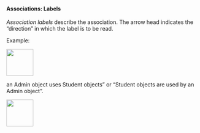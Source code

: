 <link rel="stylesheet" href="{{baseUrl}}/css/textbook.css">

<div class="website-content">

#### Associations: Labels

<div id="main">

_Association labels_ describe the association. The arrow head indicates the “direction” in which the label is to be read.

<tip-box>

Example:

<img src="{{baseUrl}}/uml/associations/labels/images/adminStudent.png" height="70" />
<p/>

an Admin object uses Student objects” or “Student objects are used by an Admin object”.

</tip-box>

<img src="{{baseUrl}}/uml/associations/labels/images/association.png" height="70" />
<p/>

<!-- extras ------------------------------------------------------------------------------------ -->

<panel header=":paperclip: Extras" expandable type="seamless" expanded>

  <panel header=":mortar_board: Learning Outcomes" expandable type="seamless">
    <include src="exercises.md" />
  </panel>

  <panel header=":package: Resources" expandable type="seamless">
    <include src="resources.md" />
  </panel>

  <panel header=":laughing: Humor" expandable type="seamless">
    <include src="humor.md" />
  </panel>

</panel>

</div>
</div>

